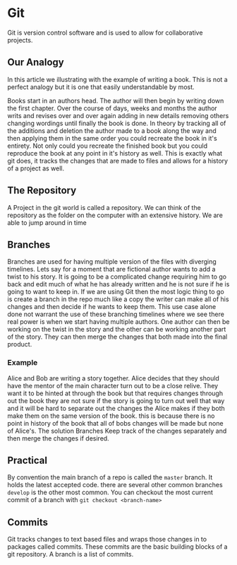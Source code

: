 # Git

Git is version control software and is used to allow for collaborative projects.

## Our Analogy

In this article we illustrating with the example of writing a book. This is not a perfect analogy but it is one that easily understandable by most.

Books start in an authors head. The author will then begin by writing down the first chapter. Over the course of days, weeks and months the author writs and revises over and over again adding in new details removing others changing wordings until finally the book is done. In theory by tracking all of the additions and deletion the author made to a book along the way and then applying them in the same order you could recreate the book in it's entirety. Not only could you recreate the finished book but you could reproduce the book at any point in it's history as well. This is exactly what git does, it tracks the changes that are made to files and allows for a history of a project as well.

## The Repository

A Project in the git world is called a repository. We can think of the repository as the folder on the computer with an extensive history. We are able to jump around in time

## Branches

Branches are used for having multiple version of the files with diverging timelines. Lets say for a moment that are fictional author wants to add a twist to his story. It is going to be a complicated change requiring him to go back and edit much of what he has already written and he is not sure if he is going to want to keep in. If we are using Git then the most logic thing to go is create a branch in the repo much like a copy the writer can make all of his changes and then decide if he wants to keep them. This use case alone done not warrant the use of these branching timelines where we see there real power is when we start having multiple authors. One author can then be working on the twist in the story and the other can be working another part of the story. They can then merge the changes that both made into the final product.

### Example

Alice and Bob are writing a story together. Alice decides that they should have the mentor of the main character turn out to be a close relive. They want it to be hinted at through the book but that requires changes through out the book they are not sure if the story is going to turn out well that way and it will be hard to separate out the changes the Alice makes if they both make them on the same version of the book. this is because there is no point in history of the book that all of bobs changes will be made but none of Alice's. The solution Branches Keep track of the changes separately and then merge the changes if desired.

## Practical

By convention the main branch of a repo is called the `master` branch. It holds the latest accepted code. there are several other common branches `develop` is the other most common. You can checkout the most current commit of a branch with `git checkout <branch-name>`

## Commits

Git tracks changes to text based files and wraps those changes in to packages called commits. These commits are the basic building blocks of a git repository. A branch is a list of commits. 
